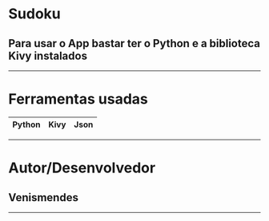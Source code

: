 # **Sudoku**
## Para usar o App bastar ter o **Python** e a biblioteca **Kivy** instalados
---
# Ferramentas usadas
| Python | Kivy | Json |
|---     |---   |---|
---
# Autor/Desenvolvedor
## Venismendes
---
